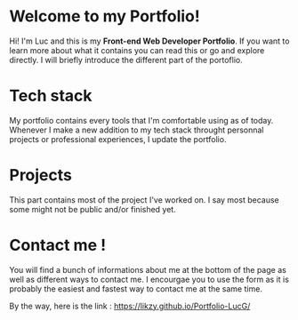 # Welcome to my Portfolio!

Hi! I'm Luc and this is my **Front-end Web Developer Portfolio**. If you want to learn more about what it contains you can read this or go and explore directly. I will briefly introduce the different part of the portoflio.


# Tech stack

My portfolio contains every tools that I'm comfortable using as of today. Whenever I make a new addition to my tech stack throught personnal projects or professional experiences, I update the portfolio.

# Projects

This part contains most of the project I've worked on. I say most because some might not be public and/or finished yet.

# Contact me !

You will find a bunch of informations about me at the bottom of the page as well as different ways to contact me. I encourgae you to use the form as it is probably the easiest and fastest way to contact me at the same time.

By the way, here is the link : https://likzy.github.io/Portfolio-LucG/
